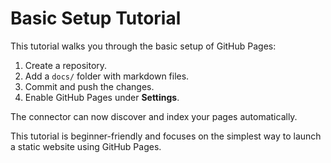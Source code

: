 # Basic Setup Tutorial

This tutorial walks you through the basic setup of GitHub Pages:

1. Create a repository.
2. Add a `docs/` folder with markdown files.
3. Commit and push the changes.
4. Enable GitHub Pages under **Settings**.

The connector can now discover and index your pages automatically.

This tutorial is beginner-friendly and focuses on the simplest way to launch a static website using GitHub Pages.
